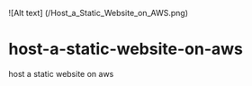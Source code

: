 ![Alt text] (/Host_a_Static_Website_on_AWS.png)

# host-a-static-website-on-aws
host a static website on aws
